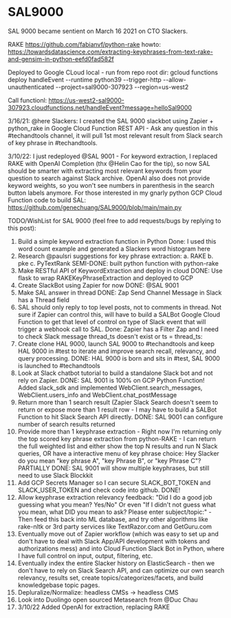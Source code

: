 # SAL9000

SAL 9000 became sentient on March 16 2021 on CTO Slackers.

RAKE https://github.com/fabianvf/python-rake
howto: https://towardsdatascience.com/extracting-keyphrases-from-text-rake-and-gensim-in-python-eefd0fad582f
 
Deployed to Google CLoud local - run from repo root dir:
gcloud functions deploy handleEvent --runtime python39 --trigger-http --allow-unauthenticated --project=sal9000-307923 --region=us-west2

Call functionl: https://us-west2-sal9000-307923.cloudfunctions.net/handleEvent?message=helloSal9000
 
3/16/21: @here Slackers: I created the SAL 9000 slackbot using Zapier + python_rake in Google Cloud Function REST API  - Ask any question in this #techandtools channel, it will pull 1st most relevant result from Slack search of key phrase in #techandtools.  

3/10/22: I just redeployed @SAL 9001 - For keyword extraction, I replaced RAKE with OpenAI Completion (thx @Helin Cao for the tip), so now SAL should be smarter with extracting most relevant keywords from your question to search against Slack archive.  OpenAI also does not provide keyword weights, so you won't see numbers in parenthesis in the search button labels anymore. For those interested in my gnarly python GCP Cloud Function code to build SAL: https://github.com/genechuang/SAL9000/blob/main/main.py

TODO/WishList for SAL 9000 (feel free to add requests/bugs by replying to this post):
1. Build a simple keyword extraction function in Python Done: I used this word count example and generated a Slackers word histogram here
2. Research @paulsri suggestions for key phrase extraction: a. RAKE b. pke c. PyTextRank     SEMI-DONE: built python function with python-rake
3. Make RESTful API of KeywordExtraction and deploy in cloud DONE:  Use flask to wrap RAKEKeyPhraseExtraction and deployed to GCP
4. Create SlackBot using Zapier for now DONE: @SAL 9001 
5. Make SAL answer in thread DONE: Zap Send Channel Message in Slack has a Thread field
6. SAL should only reply to top level posts, not to comments in thread.  Not sure if Zapier can control this, will have to build a SALBot Google Cloud Function to get that level of control on type of Slack event that will trigger a webhook call to SAL. Done: Zapier has a Filter Zap and I need to check Slack message thread_ts doesn't exist or ts = thread_ts: 
7. Create clone HAL 9000, launch SAL 9000 to #techandtools and keep HAL 9000 in #test to iterate and improve search recall, relevancy, and query processing.  DONE: HAL 9000 is born and sits in #test, SAL 9000 is launched to #techandtools 
8. Look at Slack chatbot tutorial to build a standalone Slack bot and not rely on Zapier. DONE:  SAL 9001 is 100% on GCP Python Function!  Added slack_sdk and implemented WebClient.search_messages, WebClient.users_info and WebClient.chat_postMessage  
9. Return more than 1 search result (Zapier Slack Search doesn't seem to return or expose  more than 1 result row - I may have to build a SALBot Function to hit Slack Search API directly. DONE: SAL 9001 can configure number of search results returned
10. Provide more than 1 keyphrase extraction - Right now I'm returning only the top scored key phrase extraction from python-RAKE - I can return the full weighted list and either show the top N results and run N Slack queries, OR have a interactive menu of key phrase choice:  Hey Slacker do you mean "key phrase A", "key Phrase B", or "key Phrase C"? PARTIALLY DONE: SAL 9001 will show multiple keyphrases, but still need to use Slack Blockkit
11. Add GCP Secrets Manager so I can secure SLACK_BOT_TOKEN and SLACK_USER_TOKEN and check code into github. DONE!
12. Allow keyphrase extraction relevancy feedback:  "Did I do a good job guessing what you mean?  Yes/No" Or even "If I didn't not guess what you mean, what DID you mean to ask?  Please enter subject/topic:" - Then feed this back into ML database, and try other algorithms like rake-nltk or 3rd party services like  TextRazor.com and GetGuru.com
13. Eventually move out of Zapier workflow (which was easy to set up and don't have to deal with Slack App/API development with tokens and authorizations mess) and into Cloud Function Slack Bot in Python, where I have full control on input, output, filtering, etc.
14. Eventually index the entire Slacker history on ElasticSearch - then we don't have to rely on Slack Search API, and can optimize our own search relevancy, results set, create topics/categorizes/facets, and build knowledgebase topic pages.
15. Depluralize/Normalize: headless CMSs -> headless CMS
16. Look into Duolingo open sourced Metasearch from @Duc Chau
17. 3/10/22 Added OpenAI for extraction, replacing RAKE
